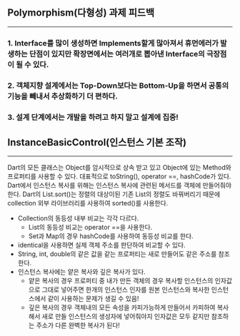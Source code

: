## Polymorphism(다형성) 과제 피드백
---
### 1. Interface를 많이 생성하면 Implements할게 많아져서 휴먼에러가 발생하는 단점이 있지만 확장면에서는 여러개로 뽑아낸 Interface의 극장점이 될 수 있다.
### 2. 객체지향 설계에서는 Top-Down보다는 Bottom-Up을 하면서 공통의 기능을 빼내서 추상화하기 더 편하다.
### 3. 설계 단계에서는 개발을 하려고 하지 말고 설계에 집중!

## InstanceBasicControl(인스턴스 기본 조작)
---
Dart의 모든 클래스는 Object를 암시적으로 상속 받고 있고 Object에 있는 Method와 프로퍼티를 사용할 수 있다.
대표적으로 toString(), operator ==, hashCode가 있다.
Dart에서 인스턴스 복사를 위해는 인스턴스 복사에 관련된 메서드를 객체에 만들어줘야 한다.
Dart의 List.sort()는 정렬의 대상이된 기존 List의 정렬도 바꿔버리기 때문에 collection 외부 라이브러리를 사용하여 sorted()를 사용한다.

- Collection의 동등성 내부 비교는 각각 다르다.
	- List의 동등성 비교는 operator ==을 사용한다.
	- Set과 Map의 경우 hashCode를 사용하여 동등성 비교를 한다.
- identical을 사용하면 실제 객체 주소를 판단하여 비교할 수 있다.
- String, int, double의 같은 값을 같는  프로퍼티는 새로 만들어도 같은 주소를 참조한다.
- 인스턴스 복사에는 얕은 복사와 깊은 복사가 있다.
	- 얕은 복사의 경우 프로퍼티 중 내가 만든 객체의 경우 복사할 인스턴스의 인자값으로 그대로 넣어주면 한개의 인스턴스 인자를 원본 인스턴스와 복사한 인스턴스에서 같이 사용하는 문제가 생길 수 있음!
	- 깊은 복사의 경우 객체내의 모든 속성을 카피가능하게 만들어서 카피하여 복사해서 새로 만들 인스턴스의 생성자에 넣어줘야지 인자값은 모두 같지만 참조하는 주소가 다른 완벽한 복사가 된다!

